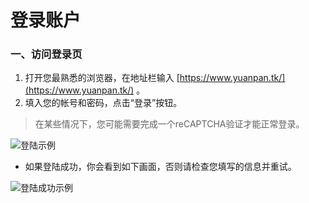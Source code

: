 # 登录账户

### 一、访问登录页

1. 打开您最熟悉的浏览器，在地址栏输入 [https://www.yuanpan.tk/](https://www.yuanpan.tk/) 。
2. 填入您的帐号和密码，点击“登录”按钮。

> 在某些情况下，您可能需要完成一个reCAPTCHA验证才能正常登录。

![登陆示例](https://file.roundcloud.cn/chevereto/5f368a85a6e39.png "登陆示例")

- 如果登陆成功，你会看到如下画面，否则请检查您填写的信息并重试。

![登陆成功示例](https://file.roundcloud.cn/chevereto/5f368ba8b11b5.png "登陆成功示例")